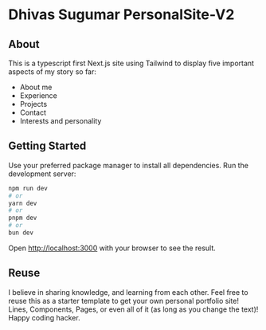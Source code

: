 # Dhivas Sugumar PersonalSite-V2

## About

This is a typescript first Next.js site using Tailwind to display five important aspects of my story so far:

- About me
- Experience
- Projects
- Contact
- Interests and personality

## Getting Started

Use your preferred package manager to install all dependencies.
Run the development server:

```bash
npm run dev
# or
yarn dev
# or
pnpm dev
# or
bun dev
```

Open [http://localhost:3000](http://localhost:3000) with your browser to see the result.

## Reuse

I believe in sharing knowledge, and learning from each other. Feel free to reuse this as a starter template to get your own personal portfolio site! Lines, Components, Pages, or even all of it (as long as you change the text)! Happy coding hacker.
